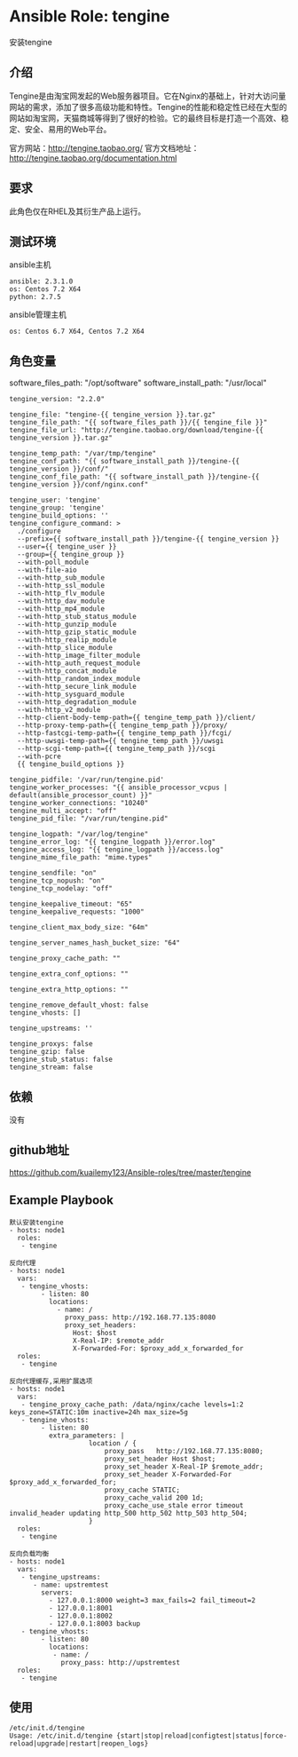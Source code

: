 # Ansible Role: tengine

安装tengine

## 介绍
Tengine是由淘宝网发起的Web服务器项目。它在Nginx的基础上，针对大访问量网站的需求，添加了很多高级功能和特性。Tengine的性能和稳定性已经在大型的网站如淘宝网，天猫商城等得到了很好的检验。它的最终目标是打造一个高效、稳定、安全、易用的Web平台。

官方网站：http://tengine.taobao.org/
官方文档地址：http://tengine.taobao.org/documentation.html

## 要求

此角色仅在RHEL及其衍生产品上运行。

## 测试环境

ansible主机

    ansible: 2.3.1.0
    os: Centos 7.2 X64
    python: 2.7.5

ansible管理主机

    os: Centos 6.7 X64, Centos 7.2 X64

## 角色变量
   software_files_path: "/opt/software"
    software_install_path: "/usr/local"

    tengine_version: "2.2.0"

    tengine_file: "tengine-{{ tengine_version }}.tar.gz"
    tengine_file_path: "{{ software_files_path }}/{{ tengine_file }}"
    tengine_file_url: "http://tengine.taobao.org/download/tengine-{{ tengine_version }}.tar.gz"

    tengine_temp_path: "/var/tmp/tengine"
    tengine_conf_path: "{{ software_install_path }}/tengine-{{ tengine_version }}/conf/"
    tengine_conf_file_path: "{{ software_install_path }}/tengine-{{ tengine_version }}/conf/nginx.conf"

    tengine_user: 'tengine'
    tengine_group: 'tengine'
    tengine_build_options: ''
    tengine_configure_command: >
      ./configure 
      --prefix={{ software_install_path }}/tengine-{{ tengine_version }}
      --user={{ tengine_user }}
      --group={{ tengine_group }}
      --with-poll_module
      --with-file-aio
      --with-http_sub_module
      --with-http_ssl_module
      --with-http_flv_module
      --with-http_dav_module
      --with-http_mp4_module
      --with-http_stub_status_module
      --with-http_gunzip_module
      --with-http_gzip_static_module
      --with-http_realip_module
      --with-http_slice_module
      --with-http_image_filter_module
      --with-http_auth_request_module
      --with-http_concat_module
      --with-http_random_index_module
      --with-http_secure_link_module
      --with-http_sysguard_module
      --with-http_degradation_module
      --with-http_v2_module
      --http-client-body-temp-path={{ tengine_temp_path }}/client/
      --http-proxy-temp-path={{ tengine_temp_path }}/proxy/
      --http-fastcgi-temp-path={{ tengine_temp_path }}/fcgi/
      --http-uwsgi-temp-path={{ tengine_temp_path }}/uwsgi
      --http-scgi-temp-path={{ tengine_temp_path }}/scgi 
      --with-pcre 
      {{ tengine_build_options }}

    tengine_pidfile: '/var/run/tengine.pid'
    tengine_worker_processes: "{{ ansible_processor_vcpus | default(ansible_processor_count) }}"
    tengine_worker_connections: "10240"
    tengine_multi_accept: "off"
    tengine_pid_file: "/var/run/tengine.pid"

    tengine_logpath: "/var/log/tengine"
    tengine_error_log: "{{ tengine_logpath }}/error.log"
    tengine_access_log: "{{ tengine_logpath }}/access.log"
    tengine_mime_file_path: "mime.types"

    tengine_sendfile: "on"
    tengine_tcp_nopush: "on"
    tengine_tcp_nodelay: "off"

    tengine_keepalive_timeout: "65"
    tengine_keepalive_requests: "1000"

    tengine_client_max_body_size: "64m"

    tengine_server_names_hash_bucket_size: "64"

    tengine_proxy_cache_path: ""

    tengine_extra_conf_options: ""

    tengine_extra_http_options: ""

    tengine_remove_default_vhost: false
    tengine_vhosts: []

    tengine_upstreams: ''

    tengine_proxys: false
    tengine_gzip: false
    tengine_stub_status: false
    tengine_stream: false
    
## 依赖

没有

## github地址
https://github.com/kuailemy123/Ansible-roles/tree/master/tengine

## Example Playbook

	默认安装tengine
	- hosts: node1
	  roles:
	   - tengine

	反向代理
	- hosts: node1
	  vars:
	   - tengine_vhosts:
			- listen: 80
			  locations:
				- name: /
				  proxy_pass: http://192.168.77.135:8080
				  proxy_set_headers:
					Host: $host
					X-Real-IP: $remote_addr
					X-Forwarded-For: $proxy_add_x_forwarded_for
	  roles:
	   - tengine

	反向代理缓存,采用扩展选项
	- hosts: node1
	  vars:
	   - tengine_proxy_cache_path: /data/nginx/cache levels=1:2 keys_zone=STATIC:10m inactive=24h max_size=5g
	   - tengine_vhosts:
			- listen: 80
			  extra_parameters: |
						location / {
							proxy_pass   http://192.168.77.135:8080;
							proxy_set_header Host $host;
							proxy_set_header X-Real-IP $remote_addr;
							proxy_set_header X-Forwarded-For $proxy_add_x_forwarded_for;
							proxy_cache STATIC;
							proxy_cache_valid 200 1d;
							proxy_cache_use_stale error timeout invalid_header updating http_500 http_502 http_503 http_504;
						}
	  roles:
	   - tengine

	反向负载均衡
	- hosts: node1
	  vars:
	   - tengine_upstreams:
		  - name: upstremtest
			servers:
			  - 127.0.0.1:8000 weight=3 max_fails=2 fail_timeout=2
			  - 127.0.0.1:8001
			  - 127.0.0.1:8002
			  - 127.0.0.1:8003 backup
	   - tengine_vhosts:
			- listen: 80
			  locations:
			   - name: /
				 proxy_pass: http://upstremtest
	  roles:
	   - tengine


## 使用

```
/etc/init.d/tengine 
Usage: /etc/init.d/tengine {start|stop|reload|configtest|status|force-reload|upgrade|restart|reopen_logs}
```